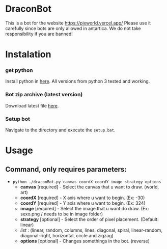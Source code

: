 # DraconBot

This is a bot for the website https://pixworld.vercel.app/
Please use it carefully since bots are only allowed in antartica.
We do not take responsibility if you are banned!

# Instalation

### get python
Install python in [here](https://www.python.org/downloads/).
All versions from python 3 tested and working.

### Bot zip archive (latest version)
Download latest file [here](https://github.com/AsumaPT/draconBot/releases/).

### Setup bot
Navigate to the directory and execute the `setup.bat`.

# Usage

## Command, only requires parameters:

* `python ./draconBot.py canvas coordX coordY image strategy options`
  *   **canvas** [required] - Select the canvas that u want to draw. (world, art)
  *   **coordX** [required] - X axis where u want to begin. (Ex: -30)
  *   **coordY** [required] - Y axis where u want to begin. (Ex: 324)
  *   **image** [required] - Select the image that u want do draw. (Ex: sexo.png / needs to be in image folder) 
  *   **strategy** [optional] - Select the order of pixel placement. (Default: linear)
    * *list* : (linear, random, columns, lines, diagonal, spiral, linear-random, diagonal-right, horizontal, circle and zigzag)
  *   **options** [optional] - Changes somethings in the bot. (reverse)

